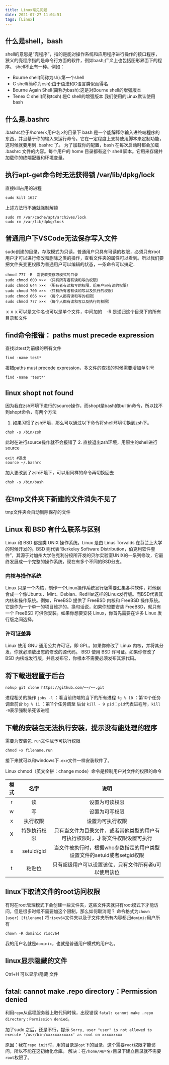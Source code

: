 ```yaml
---
title: Linux常见问题
date: 2021-07-27 11:04:51
tags: [Linux]
---
```


## 什么是shell，bash
shell的意思是“壳程序”，指的是能对操作系统和应用程序进行操作的接口程序，狭义的壳程序指的是命令行方面的软件，例如bash;广义上也包括图形界面下的程序。
shell不止有一种。例如：
- Bourne shell(简称为sh):第一个shell
- C shell(简称为csh):由于语法和C语言类似而得名
- Bourne Again Shell(简称为bash):这是对Bourne shell的增强版本
- Tenex C shell(简称tcsh):是C shell的增强版本
我们使用的Linux默认使用bash

## 什么是.bashrc
.bashrc位于/home/<用户名>的目录下
bash 是一个能解释你输入进终端程序的东西，并且基于你的输入来运行命令。它在一定程度上支持使用脚本来定制功能，这时候就要用到 .bashrc 了。
为了加载你的配置，bash 在每次启动时都会加载 .bashrc 文件的内容。每个用户的 home 目录都有这个 shell 脚本。它用来存储并加载你的终端配置和环境变量。

## 执行apt-get命令时无法获得锁 /var/lib/dpkg/lock
直接kill占用的进程
```shell
sudo kill 1627
```

上述方法行不通就强制解锁

```shell
sudo rm /var/cache/apt/archives/lock
sudo rm /var/lib/dpkg/lock
```

## 普通用户下VSCode无法保存写入文件
sudo创建的目录，存取模式为只读，普通用户只具有可读的权限，必须只有root用户才可以进行修改和删除之类的操作，查看文件夹的属性可以看到。所以我们要把文件夹变更权限为普通用户可以编辑的状态，一条命令可以搞定．

```shell
chmod 777 -R  需要改变存取模式的目录
sudo chmod 600 ××× （只有所有者有读和写的权限）
sudo chmod 644 ××× （所有者有读和写的权限，组用户只有读的权限）
sudo chmod 700 ××× （只有所有者有读和写以及执行的权限）
sudo chmod 666 ××× （每个人都有读和写的权限）
sudo chmod 777 ××× （每个人都有读和写以及执行的权限）
```

ｘｘｘ可以是文件名也可以是单个文件，中间加的　-R 是递归这个目录下的所有目录和文件

## find命令报错： paths must precede expression
查找以test为前缀的所有文件
```shell
find -name test*
````

报错paths must precede expression，多文件的查找的时候需要增加单引号
```shell
find -name 'test*'
```

## linux shopt not found
因为我在zsh环境下进行的source操作，而shopt是bash的builtin命令，所以找不到shopt命令，有两个方法
1. 如果习惯了zsh环境，那么可以通过以下命令将shell环境切换到zsh下。
```shell
chsh -s /bin/zsh
```
此时在进行source操作就不会报错了
2. 直接退出zsh环境，用原生的shell进行source
```shell
exit #退出
source ~/.bashrc
```
加入更改到了zsh环境下，可以用同样的命令再切换回去
```shell
chsh -s /bin/bash
```

## 在tmp文件夹下新建的文件消失不见了
tmp文件夹会自动删除保存的文件

## Linux 和 BSD 有什么联系与区别
Linux 和 BSD 都是类 UNIX 操作系统。Linux 是由 Linus Torvalds 在芬兰上大学的时候开发的。BSD 则代表“Berkeley Software Distribution，伯克利软件套件”，其源于对加州大学伯克利分校所开发的贝尔实验室UNIX的一系列修改，它最终发展成一个完整的操作系统，现在有多个不同的BSD分支。
### 内核与操作系统
Linux 只是一个内核，制作一个Linux操作系统发行版需要汇集各种软件，将他组合成一个像Ubuntu、Mint、Debian、RedHat这样的Linux发行版。而BSD代表其内核和操作系统。例如，FreeBSD 提供了 FreeBSD 内核和 FreeBSD 操作系统。它是作为一个单一的项目维护的。换句话说，如果你想要安装 FreeBSD，就只有一个 FreeBSD 可供你安装。如果你想要安装 Linux，你首先需要在许多 Linux 发行版之间选择。
### 许可证差异
Linux 使用 GNU 通用公共许可证，即 GPL。如果你修改了 Linux 内核，并将其分发，你就必须放出您的修改的源代码。
BSD 使用 BSD 许可证。如果你修改了 BSD 内核或发行版，并且发布它，你根本不需要必须发布其源代码。
## 将下载进程置于后台
```
nohup git clone https://github.com/~~/~~.git 
```
进程相关的操作
`jobs -l` ：看当前终端的当下的所有进程
`fg % 10` ：第10个任务调至前台
`bg % 11` ：第11个任务调至 后台
`kill - 9 pid`：`pid`代表进程号，`kill -9`表示强制杀死该进程

## 下载的安装包无法执行安装，提示没有能处理的程序
需要为安装包`.run`文件赋予可执行权限
```
chmod +x filename.run
```
接下来就可以和windows下`.exe`文件一样安装软件了。

Linux chmod（英文全拼：change mode）命令是控制用户对文件的权限的命令

| 模式 | 名字 | 说明 |
| :-----:|:----: | :----: |
| r | 读 | 设置为可读权限 |
| w | 写 | 设置为可写权限 |
| x | 执行权限 | 设置为可执行权限 |
| X | 特殊执行权限 | 只有当文件为目录文件，或者其他类型的用户有可执行权限时，才将文件权限设置可执行 |
| s | setuid/gid | 当文件被执行时，根据who参数指定的用户类型设置文件的setuid或者setgid权限 |
| t | 粘贴位 | 只有超级用户可以设置该位，只有文件所有者u可以使用该位 |


## linux下取消文件的root访问权限
有时在root管理模式下会创建一些文件夹，这些文件夹就只有root模式下才能访问，但是很多时候不需要加这个限制，那么如何取消呢？
命令格式为`chown [user] [filename]`
将`riscv64`文件夹以及子文件夹所有内容都归`dominic`用户所有
```
chown -R dominic riscv64
```
我的用户名就是`dominic`，也就是普通用户模式的用户名。

## linux显示隐藏的文件
Ctrl+H 可以显示/隐藏 文件


## fatal: cannot make .repo directory：Permission denied
利用`repo`从远程服务器上取代码时候，出现错误  `fatal: cannot make .repo directory：Permission denied`。

加了sudo 之后，还是不行，提示 `Sorry, user "user" is not allowed to execute '/usr/bin/xxxxxxxxxxxx' as root on xxxxxxxxx`

原因：我在`repo init`时，用的目录是`opt`下的目录，这个需要`root`权限才能访问，所以不能在这初始化仓库。
解决：在`/home/用户名/`目录下建立目录就不需要`root`权限了。